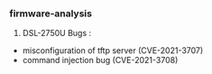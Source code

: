 ### firmware-analysis
1. DSL-2750U Bugs : 
 - misconfiguration of tftp server  (CVE-2021-3707)
 - command injection bug  (CVE-2021-3708)
